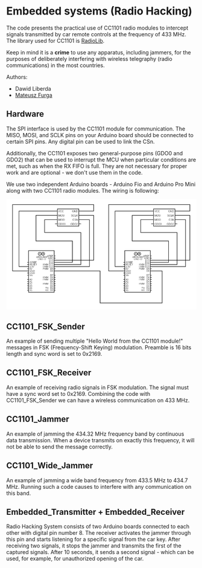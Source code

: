 # Embedded systems (Radio Hacking)

The code presents the practical use of CC1101 radio modules to intercept signals transmitted by car remote controls at the frequency of 433 MHz. The library used for CC1101 is [RadioLib](https://github.com/jgromes/RadioLib).

Keep in mind it is a **crime** to use any apparatus, including jammers, for the purposes of deliberately interfering with wireless telegraphy (radio communications) in the most countries.

Authors:
- Dawid Liberda
- [Mateusz Furga](https://github.com/mfurga)

## Hardware

The SPI interface is used by the CC1101 module for communication. The MISO, MOSI, and SCLK pins on your Arduino board should be connected to certain SPI pins. Any digital pin can be used to link the CSn.

Additionally, the CC1101 exposes two general-purpose pins (GDO0 and GDO2) that can be used to interrupt the MCU when particular conditions are met, such as when the RX FIFO is full. They are not necessary for proper work and are optional - we don't use them in the code.

We use two independent Arduino boards - Arduino Fio and Arduino Pro Mini along with two CC1101 radio modules. The wiring is following:

![Wiring of Arduino boards and CC1101 radio modules](./images/circuit.png)

## CC1101_FSK_Sender

An example of sending multiple "Hello World from the CC1101 module!" messages in FSK (Frequency-Shift Keying) modulation. Preamble is 16 bits length and sync word is set to 0x2169.

## CC1101_FSK_Receiver

An example of receiving radio signals in FSK modulation. The signal must have a sync word set to 0x2169. Combining the code with CC1101_FSK_Sender we can have a wireless communication on 433 MHz.

## CC1101_Jammer

An example of jamming the 434.32 MHz frequency band by continuous data transmission. When a device transmits on exactly this frequency, it will not be able to send the message correctly.

## CC1101_Wide_Jammer

An example of jamming a wide band frequency from 433.5 MHz to 434.7 MHz. Running such a code causes to interfere with any communication on this band.

## Embedded_Transmitter + Embedded_Receiver

Radio Hacking System consists of two Arduino boards connected to each other with digital pin number 8. The receiver activates the jammer through this pin and starts listening for a specific signal from the car key. After receiving two signals, it stops the jammer and transmits the first of the captured signals. After 10 seconds, it sends a second signal - which can be used, for example, for unauthorized opening of the car.
